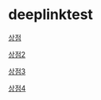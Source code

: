 # deeplinktest

[상점](https://2ck6.adj.st/shop)

[상점2](https://puzzlesvt.go.link/shop)

[상점3](https://cqp6.adj.st/shop)

[상점4](https://bts-i.go.link/shop)
